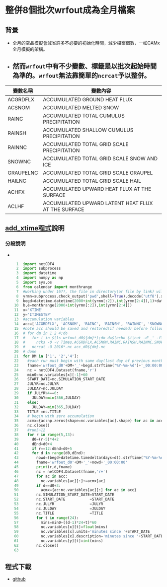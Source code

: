 # 整併8個批次wrfout成為全月檔案

## 背景
- 全月的空品模擬會減省許多不必要的初始化時間，減少檔案個數，一如CAMx全月模擬的架構。
- 然而`wrfout`中有不少變數、標籤是以批次起始時間為準的。`wrfout`無法靠簡單的`ncrcat`予以整併。
     - 

|變數名稱|變數內容|
|----|----|
|ACGRDFLX| ACCUMULATED GROUND HEAT FLUX|
|ACSNOM| ACCUMULATED MELTED SNOW|
|RAINC| ACCUMULATED TOTAL CUMULUS PRECIPITATION|
|RAINSH| ACCUMULATED SHALLOW CUMULUS PRECIPITATION|
|RAINNC| ACCUMULATED TOTAL GRID SCALE PRECIPITATION|
|SNOWNC| ACCUMULATED TOTAL GRID SCALE SNOW AND ICE|
|GRAUPELNC| ACCUMULATED TOTAL GRID SCALE GRAUPEL|
|HAILNC| ACCUMULATED TOTAL GRID SCALE HAIL|
|ACHFX| ACCUMULATED UPWARD HEAT FLUX AT THE SURFACE|
|ACLHF| ACCUMULATED UPWARD LATENT HEAT FLUX AT THE SURFACE|

## [add_xtime程式](https://github.com/sinotec2/cmaq_relatives/blob/master/mcip/add_xtime.py)說明


### 分段說明
- 
```python
     1	import netCDF4
     2	import subprocess
     3	import datetime
     4	import numpy as np
     5	import sys,os
     6	from calendar import monthrange
     7	#working under 16??, the file in directory(or file by link) will be modified
     8	yrmn=subprocess.check_output('pwd',shell=True).decode('utf8').strip('\n').split('/')[-1]
     9	begd=datetime.datetime(2000+int(yrmn[:2]),int(yrmn[2:4]),1)+datetime.timedelta(days=-1)
    10	b,e=monthrange(2000+int(yrmn[:2]),int(yrmn[2:4]))
    11	x='XTIME'
    12	y='ITIMESTEP'
    13	#accumulation variables
    14	acc=['ACGRDFLX', 'ACSNOM', 'RAINC', 'RAINSH', 'RAINNC', 'SNOWNC', 'GRAUPELNC', 'HAILNC', 'ACHFX', 'ACLHF']
    15	#note acc should be saved and restored(if needed) before following actions:
    16	# for dm in 1 2 4;do
    17	#   for i in $(ls wrfout_d0${dm}*);do d=$(echo $i|cut -d'_' -f3)
    18	#     ncks -O -v Times,ACGRDFLX,ACSNOM,RAINC,RAINSH,RAINNC,SNOWNC,GRAUPELNC,HAILNC,ACHFX,ACLHF $i $d.nc;done
    19	#   ncrcat -O 2016*.nc acc_d0${dm}.nc
    20	# done
    21	for DM in ['1', '2','4']:
    22	  #each run must begin with same day(last day of previous month)
    23	  fname='wrfout_d0'+DM+'_'+begd.strftime("%Y-%m-%d")+'_00:00:00'
    24	  nc = netCDF4.Dataset(fname,'r')
    25	  min0=nc.variables[x][-1]+60
    26	  START_DATE=nc.SIMULATION_START_DATE
    27	  JULYR=nc.JULYR
    28	  JULDAY=nc.JULDAY
    29	  if JULYR%4==0:
    30	    JULDAY=min(366,JULDAY)
    31	  else:
    32	    JULDAY=min(365,JULDAY)
    33	  TITLE =nc.TITLE
    34	  # begin with zero accumulation
    35	  acmx={ac:np.zeros(shape=nc.variables[ac].shape) for ac in acc}
    36	  nc.close()
    37	  #run5~12
    38	  for r in range(5,13):
    39	    d0=(r-5)*4+2
    40	    dEnd=d0+4
    41	    if r==12:dEnd=d0+5    
    42	    for d in range(d0,dEnd):
    43	      nowd=(begd+datetime.timedelta(days=d)).strftime("%Y-%m-%d")
    44	      fname='wrfout_d0'+DM+'_'+nowd+'_00:00:00'
    45	      print(r,d,fname)
    46	      nc = netCDF4.Dataset(fname,'r+')
    47	      for ac in acc:
    48	        nc.variables[ac][:]+=acmx[ac]
    49	      if d==d0+3:
    50	        acmx={ac:nc.variables[ac][:] for ac in acc}
    51	      nc.SIMULATION_START_DATE=START_DATE
    52	      nc.START_DATE           =START_DATE
    53	      nc.JULYR                =JULYR
    54	      nc.JULDAY               =JULDAY
    55	      nc.TITLE                =TITLE
    56	      for t in range(24):
    57	        mins=min0+((d-1)*24+t)*60
    58	        nc.variables[x][t]=float(mins)
    59	        nc.variables[x].units='minutes since '+START_DATE
    60	        nc.variables[x].description='minutes since '+START_DATE
    61	        nc.variables[y][t]=int(mins)
    62	      nc.close()
    63	
```

## 程式下載
- [github](https://github.com/sinotec2/cmaq_relatives/blob/master/mcip/add_xtime.py)
